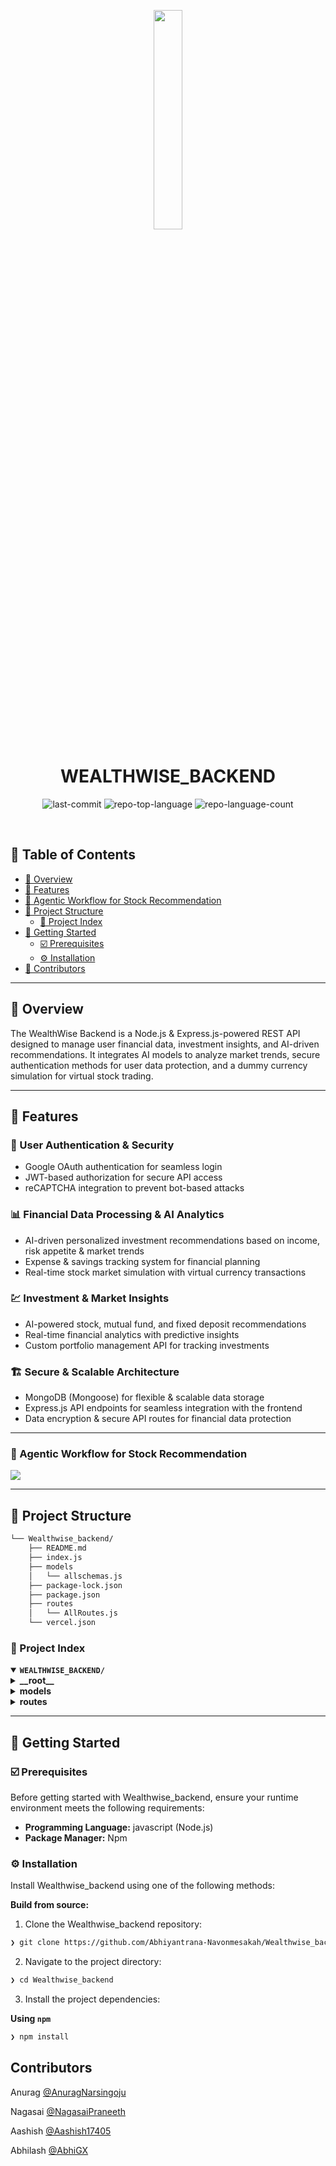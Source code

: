 <p align="center">
    <img src="https://github.com/user-attachments/assets/936e0ad8-e308-4f0e-ae6d-5ac23a321e9f" align="center" width="30%">
</p>
<p align="center"><h1 align="center">WEALTHWISE_BACKEND</h1></p>
<p align="center">
	<img src="https://img.shields.io/github/last-commit/Abhiyantrana-Navonmesakah/Wealthwise_backend?style=default&logo=git&logoColor=white&color=0080ff" alt="last-commit">
	<img src="https://img.shields.io/github/languages/top/Abhiyantrana-Navonmesakah/Wealthwise_backend?style=default&color=0080ff" alt="repo-top-language">
	<img src="https://img.shields.io/github/languages/count/Abhiyantrana-Navonmesakah/Wealthwise_backend?style=default&color=0080ff" alt="repo-language-count">
</p>
<p align="center"><!-- default option, no dependency badges. -->
</p>
<p align="center">
	<!-- default option, no dependency badges. -->
</p>
<br>

## 🔗 Table of Contents

- [📍 Overview](#-overview)
- [👾 Features](#-features)
- [🤖 Agentic Workflow for Stock Recommendation](#-agentic-workflow-for-stock-recommendation)
- [📁 Project Structure](#-project-structure)
  - [📂 Project Index](#-project-index)
- [🚀 Getting Started](#-getting-started)
  - [☑️ Prerequisites](#-prerequisites)
  - [⚙️ Installation](#-installation)
- [🙌 Contributors](#-contributors)

---

## 📍 Overview

The WealthWise Backend is a Node.js & Express.js-powered REST API designed to manage user financial data, investment insights, and AI-driven recommendations. It integrates AI models to analyze market trends, secure authentication methods for user data protection, and a dummy currency simulation for virtual stock trading.

---

## 👾 Features

### 🔐 User Authentication & Security

- Google OAuth authentication for seamless login
- JWT-based authorization for secure API access
- reCAPTCHA integration to prevent bot-based attacks

### 📊 Financial Data Processing & AI Analytics

- AI-driven personalized investment recommendations based on income, risk appetite & market trends
- Expense & savings tracking system for financial planning
- Real-time stock market simulation with virtual currency transactions

### 💹 Investment & Market Insights

- AI-powered stock, mutual fund, and fixed deposit recommendations
- Real-time financial analytics with predictive insights
- Custom portfolio management API for tracking investments

### 🏗️ Secure & Scalable Architecture

- MongoDB (Mongoose) for flexible & scalable data storage
- Express.js API endpoints for seamless integration with the frontend
- Data encryption & secure API routes for financial data protection

---
### 🤖 Agentic Workflow for Stock Recommendation
<img src="https://github.com/user-attachments/assets/2edea25c-f727-4d8c-8ed4-f62ca12acee6" align="center"/>

---

## 📁 Project Structure

```sh
└── Wealthwise_backend/
    ├── README.md
    ├── index.js
    ├── models
    │   └── allschemas.js
    ├── package-lock.json
    ├── package.json
    ├── routes
    │   └── AllRoutes.js
    └── vercel.json
```

### 📂 Project Index

<details open>
	<summary><b><code>WEALTHWISE_BACKEND/</code></b></summary>
	<details> <!-- __root__ Submodule -->
		<summary><b>__root__</b></summary>
		<blockquote>
			<table>
			<tr>
				<td><b><a href='https://github.com/Abhiyantrana-Navonmesakah/Wealthwise_backend/blob/master/package-lock.json'>package-lock.json</a></b></td>
				<td><code>Locks dependency versions for consistent installations</code></td>
			</tr>
			<tr>
				<td><b><a href='https://github.com/Abhiyantrana-Navonmesakah/Wealthwise_backend/blob/master/vercel.json'>vercel.json</a></b></td>
				<td><code>Configuration file for Vercel deployment settings</code></td>
			</tr>
			<tr>
				<td><b><a href='https://github.com/Abhiyantrana-Navonmesakah/Wealthwise_backend/blob/master/index.js'>index.js</a></b></td>
				<td><code>Main application entry point and server configuration</code></td>
			</tr>
			<tr>
				<td><b><a href='https://github.com/Abhiyantrana-Navonmesakah/Wealthwise_backend/blob/master/package.json'>package.json</a></b></td>
				<td><code>Project metadata and dependency management</code></td>
			</tr>
			</table>
		</blockquote>
	</details>
	<details> <!-- models Submodule -->
		<summary><b>models</b></summary>
		<blockquote>
			<table>
			<tr>
				<td><b><a href='https://github.com/Abhiyantrana-Navonmesakah/Wealthwise_backend/blob/master/models/allschemas.js'>allschemas.js</a></b></td>
				<td><code>MongoDB schemas for data models</code></td>
			</tr>
			</table>
		</blockquote>
	</details>
	<details> <!-- routes Submodule -->
		<summary><b>routes</b></summary>
		<blockquote>
			<table>
			<tr>
				<td><b><a href='https://github.com/Abhiyantrana-Navonmesakah/Wealthwise_backend/blob/master/routes/AllRoutes.js'>AllRoutes.js</a></b></td>
				<td><code>API route definitions and handlers</code></td>
			</tr>
			</table>
		</blockquote>
	</details>
</details>

---

## 🚀 Getting Started

### ☑️ Prerequisites

Before getting started with Wealthwise_backend, ensure your runtime environment meets the following requirements:

- **Programming Language:** javascript (Node.js)
- **Package Manager:** Npm

### ⚙️ Installation

Install Wealthwise_backend using one of the following methods:

**Build from source:**

1. Clone the Wealthwise_backend repository:

```sh
❯ git clone https://github.com/Abhiyantrana-Navonmesakah/Wealthwise_backend
```

2. Navigate to the project directory:

```sh
❯ cd Wealthwise_backend
```

3. Install the project dependencies:

**Using `npm`**

```sh
❯ npm install
```

## Contributors

Anurag [@AnuragNarsingoju](https://github.com/AnuragNarsingoju)

Nagasai [@NagasaiPraneeth](https://github.com/NagasaiPraneeth)

Aashish [@Aashish17405](https://github.com/Aashish17405)

Abhilash [@AbhiGX](https://github.com/Abhi-GX)
